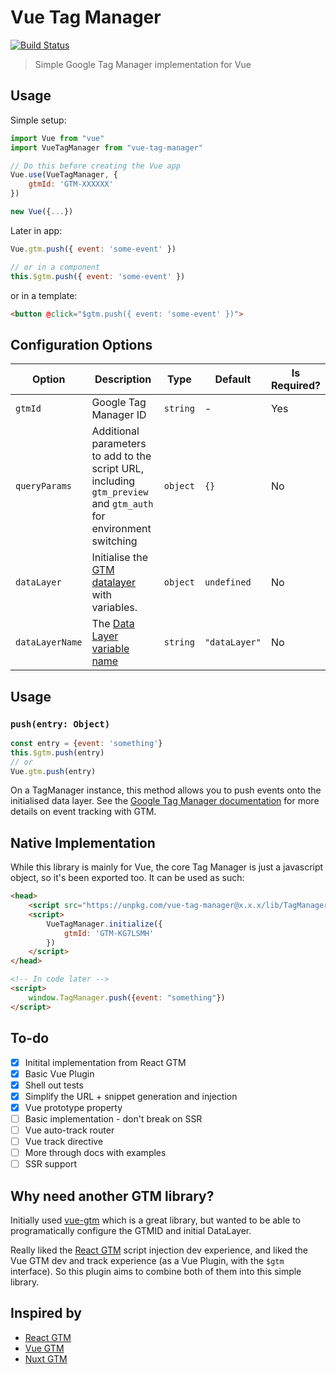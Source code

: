 # Vue Tag Manager
[![Build Status](https://travis-ci.org/cajames/vue-tag-manager.svg?branch=master)](https://travis-ci.org/cajames/vue-tag-manager)

> Simple Google Tag Manager implementation for Vue


## Usage

Simple setup:

```js
import Vue from "vue"
import VueTagManager from "vue-tag-manager"

// Do this before creating the Vue app
Vue.use(VueTagManager, {
    gtmId: 'GTM-XXXXXX'
})

new Vue({...})

```

Later in app:
```js
Vue.gtm.push({ event: 'some-event' })

// or in a component
this.$gtm.push({ event: 'some-event' })
```

or in a template:
```html
<button @click="$gtm.push({ event: 'some-event' })">
```

## Configuration Options

| Option          | Description                                                                                                      | Type     | Default       | Is Required? |
| --------------- | ---------------------------------------------------------------------------------------------------------------- | -------- | ------------- | ------------ |
| `gtmId`         | Google Tag Manager ID                                                                                            | `string` | -             | Yes          |
| `queryParams`   | Additional parameters to add to the script URL, including `gtm_preview` and `gtm_auth` for environment switching | `object` | `{}`          | No           |
| `dataLayer`     | Initialise the [GTM datalayer](https://developers.google.com/tag-manager/devguide#datalayer) with variables.     | `object` | `undefined`   | No           |
| `dataLayerName` | The [Data Layer variable name](https://developers.google.com/tag-manager/devguide#renaming)                      | `string` | `"dataLayer"` | No           |

## Usage

### `push(entry: Object)`

```js
const entry = {event: 'something'}
this.$gtm.push(entry)
// or
Vue.gtm.push(entry)
```

On a TagManager instance, this method allows you to push events onto the initialised data layer. See the [Google Tag Manager documentation](https://developers.google.com/tag-manager/devguide#events) for more details on event tracking with GTM.

## Native Implementation

While this library is mainly for Vue, the core Tag Manager is just a javascript object, so it's been exported too. It can be used as such:

```html
<head>
    <script src="https://unpkg.com/vue-tag-manager@x.x.x/lib/TagManager.js"></script>
    <script>
        VueTagManager.initialize({
            gtmId: 'GTM-KG7LSMH'
        })
    </script>
</head>

<!-- In code later -->
<script>
    window.TagManager.push({event: "something"})
</script>
```

## To-do

- [x] Initital implementation from React GTM
- [x] Basic Vue Plugin
- [x] Shell out tests
- [x] Simplify the URL + snippet generation and injection
- [x] Vue prototype property
- [ ] Basic implementation - don't break on SSR
- [ ] Vue auto-track router
- [ ] Vue track directive
- [ ] More through docs with examples
- [ ] SSR support

## Why need another GTM library?

Initially used [vue-gtm](https://github.com/mib200/vue-gtm) which is a great library, but wanted to be able to programatically configure the GTMID and initial DataLayer.

Really liked the [React GTM](https://github.com/alinemorelli/react-gtm) script injection dev experience, and liked the Vue GTM dev and track experience (as a Vue Plugin, with the `$gtm` interface). So this plugin aims to combine both of them into this simple library.

## Inspired by

- [React GTM](https://github.com/alinemorelli/react-gtm)
- [Vue GTM](https://github.com/mib200/vue-gtm)
- [Nuxt GTM](https://github.com/nuxt-community/modules/tree/master/packages/google-tag-manager)